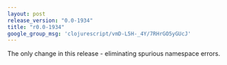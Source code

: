 ```yaml
---
layout: post
release_version: "0.0-1934"
title: "r0.0-1934"
google_group_msg: 'clojurescript/vmD-L5H-_4Y/7RHrGO5yGUcJ'
---
```


The only change in this release - eliminating spurious namespace errors.
